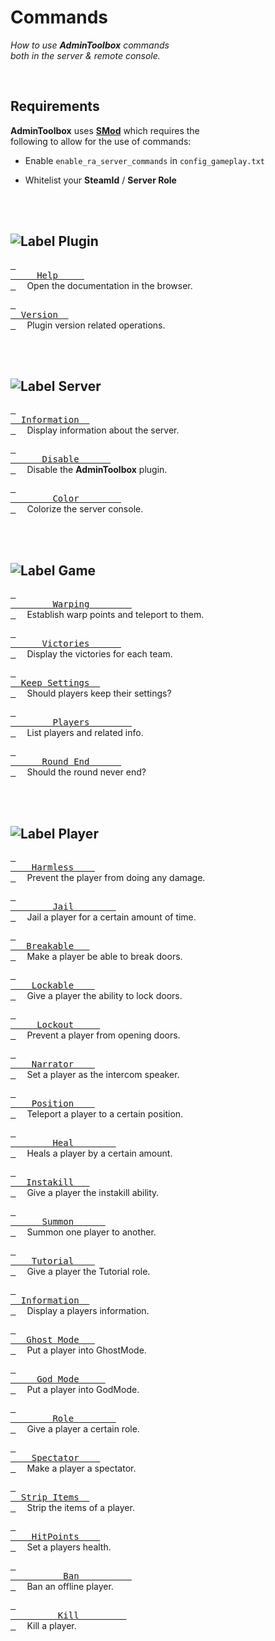 
<a name = 'Top'>

# Commands

*How to use **AdminToolbox** commands* <br>
*both in the server & remote console.*

<br>

## Requirements

**AdminToolbox** uses **[SMod]** which requires the <br>
following to allow for the use of commands:

- Enable `enable_ra_server_commands` in `config_gameplay.txt`

- Whitelist your **SteamId** / **Server Role**

<br>
<br>

## ![Label Plugin]

[<kbd> <br>     Help     <br> </kbd>][Plugin Help]   
Open the documentation in the browser.

[<kbd> <br>  Version  <br> </kbd>][Plugin Version]   
Plugin version related operations.

<br>
<br>

## ![Label Server]

[<kbd> <br>  Information  <br> </kbd>][Server Info]   
Display information about the server.

[<kbd> <br>      Disable      <br> </kbd>][Server Disable]   
Disable the **AdminToolbox** plugin.

[<kbd> <br>        Color        <br> </kbd>][Server Color]   
Colorize the server console.

<br>
<br>

## ![Label Game]

[<kbd> <br>        Warping        <br> </kbd>][Game Warp]   
Establish warp points and teleport to them.

[<kbd> <br>      Victories      <br> </kbd>][Game Victory]   
Display the victories for each team.

[<kbd> <br>  Keep Settings  <br> </kbd>][Game Remember]   
Should players keep their settings?

[<kbd> <br>        Players        <br> </kbd>][Game Players]   
List players and related info.

[<kbd> <br>      Round End      <br> </kbd>][Game End]   
Should the round never end?

<br>
<br>
  
## ![Label Player]

[<kbd> <br>    Harmless    <br> </kbd>][Player Harmless]   
Prevent the player from doing any damage.

[<kbd> <br>        Jail        <br> </kbd>][Player Jail]   
Jail a player for a certain amount of time.

[<kbd> <br>   Breakable   <br> </kbd>][Player Break]   
Make a player be able to break doors.

[<kbd> <br>    Lockable    <br> </kbd>][Player Keys]   
Give a player the ability to lock doors.

[<kbd> <br>     Lockout     <br> </kbd>][Player Locked]   
Prevent a player from opening doors.

[<kbd> <br>    Narrator    <br> </kbd>][Player Narrator]   
Set a player as the intercom speaker.

[<kbd> <br>    Position    <br> </kbd>][Player Position]   
Teleport a player to a certain position.

[<kbd> <br>        Heal        <br> </kbd>][Player Heal]   
Heals a player by a certain amount.

[<kbd> <br>   Instakill   <br> </kbd>][Player Instakill]   
Give a player the instakill ability.

[<kbd> <br>      Summon      <br> </kbd>][Player Summon]   
Summon one player to another.

[<kbd> <br>    Tutorial    <br> </kbd>][Player Tutorial]   
Give a player the Tutorial role.

[<kbd> <br>  Information  <br> </kbd>][Player Info]   
Display a players information.

[<kbd> <br>   Ghost Mode   <br> </kbd>][Player Ghost]   
Put a player into GhostMode.

[<kbd> <br>     God Mode     <br> </kbd>][Player God]   
Put a player into GodMode.

[<kbd> <br>        Role        <br> </kbd>][Player Role]   
Give a player a certain role.

[<kbd> <br>    Spectator    <br> </kbd>][Player Spectator]   
Make a player a spectator.

[<kbd> <br>  Strip Items  <br> </kbd>][Player Strip]   
Strip the items of a player.

[<kbd> <br>    HitPoints    <br> </kbd>][Player HitPoints]   
Set a players health.

[<kbd> <br>          Ban          <br> </kbd>][Player Ban]   
Ban an offline player.

[<kbd> <br>         Kill         <br> </kbd>][Player Kill]   
Kill a player.

<br>


<!----------------------------------------------------------------------------->

[SMod]: https://github.com/ServerMod/Smod2


<!-------------------------------[ Commands ]---------------------------------->

[Plugin Version]: Commands/Plugin/Version.md
[Plugin Help]: Commands/Plugin/Help.md

[Server Disable]: Commands/Server/Disable.md
[Server Color]: Commands/Server/Color.md
[Server Info]: Commands/Server/Info.md

[Game Remember]: Commands/Game/Remember.md
[Game Players]: Commands/Game/Players.md
[Game Victory]: Commands/Game/Victory.md
[Game Warp]: Commands/Game/Warp.md
[Game End]: Commands/Game/End.md

[Player Spectator]: Commands/Player/Spectator.md
[Player Instakill]: Commands/Player/Instakill.md
[Player HitPoints]: Commands/Player/HitPoints.md
[Player Harmless]: Commands/Player/Harmless.md
[Player Tutorial]: Commands/Player/Tutorial.md
[Player Position]: Commands/Player/Position.md
[Player Narrator]: Commands/Player/Narrator.md
[Player Locked]: Commands/Player/Locked.md
[Player Summon]: Commands/Player/Summon.md
[Player Ghost]: Commands/Player/Ghost.md
[Player Strip]: Commands/Player/Strip.md
[Player Break]: Commands/Player/Break.md
[Player Heal]: Commands/Player/Heal.md
[Player Keys]: Commands/Player/Keys.md
[Player Info]: Commands/Player/Info.md
[Player Jail]: Commands/Player/Jail.md
[Player Role]: Commands/Player/Role.md
[Player Kill]: Commands/Player/Kill.md
[Player God]: Commands/Player/God.md
[Player Ban]: Commands/Player/Ban.md


<!--------------------------------[ Labels ]----------------------------------->

[Label Player]: https://img.shields.io/badge/Player-A9225C?style=for-the-badge&logoColor=white&logo=ActiGraph
[Label Server]: https://img.shields.io/badge/Server-0D597F?style=for-the-badge&logoColor=white&logo=GoogleSearchConsole
[Label Plugin]: https://img.shields.io/badge/Plugin-02303A?style=for-the-badge&logoColor=white&logo=Buffer
[Label Game]: https://img.shields.io/badge/Game-569A31?style=for-the-badge&logoColor=white&logo=SCPFoundation
